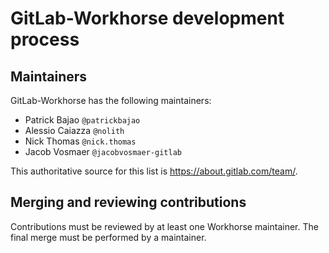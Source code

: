 # GitLab-Workhorse development process

## Maintainers

GitLab-Workhorse has the following maintainers:

- Patrick Bajao `@patrickbajao`
- Alessio Caiazza `@nolith`
- Nick Thomas `@nick.thomas`
- Jacob Vosmaer `@jacobvosmaer-gitlab`

This authoritative source for this list is https://about.gitlab.com/team/.

## Merging and reviewing contributions

Contributions must be reviewed by at least one Workhorse maintainer.
The final merge must be performed by a maintainer.
